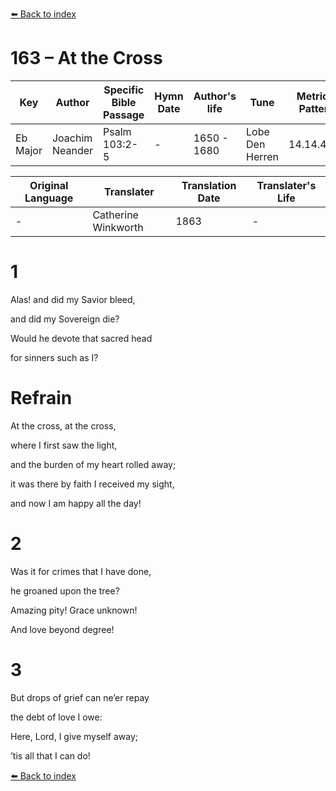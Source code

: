 [⬅️ Back to index](../README.md)

# 163 – At the Cross

Key | Author   | Specific Bible Passage     |Hymn Date |Author's life |Tune |Metrical Pattern   |Composer/Source                                                                                        
-- | --------- | ---------------------------|----------|--------------|-----|-------------------|-------------   
Eb Major  | Joachim Neander      | Psalm 103:2-5 | -  | 1650 - 1680 | Lobe Den Herren | 14.14.4.7.8 | Chorale Book for England, 1863 

Original Language | Translater | Translation Date   | Translater's Life     
----------------- | --------- | --------------------|-------------   
\-  | Catherine Winkworth      | 1863 | -  | 1827 - 1878 



# 1

Alas! and did my Savior bleed,

and did my Sovereign die?

Would he devote that sacred head

for sinners such as I?



# Refrain

At the cross, at the cross,

where I first saw the light,

and the burden of my heart rolled away;

it was there by faith I received my sight,

and now I am happy all the day!



# 2

Was it for crimes that I have done,

he groaned upon the tree?

Amazing pity! Grace unknown!

And love beyond degree!



# 3

But drops of grief can ne’er repay

the debt of love I owe:

Here, Lord, I give myself away;

’tis all that I can do!

[⬅️ Back to index](../README.md)
